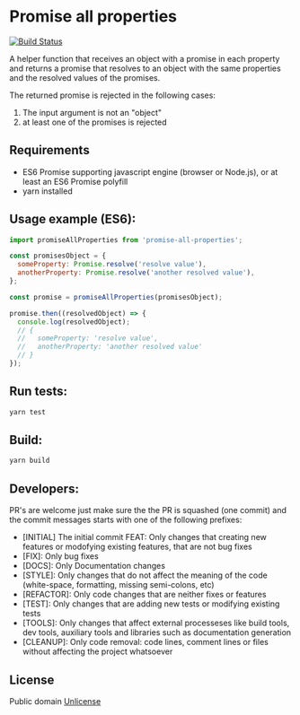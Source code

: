 # Promise all properties
[![Build Status](https://travis-ci.org/marcelowa/promise-all-properties.svg?branch=master)](https://travis-ci.org/marcelowa/promise-all-properties)

A helper function that receives an object with a promise in each property and returns a promise that resolves to an object with the same properties and the resolved values of the promises.  

The returned promise is rejected in the following cases:  
1. The input argument is not an "object"  
2. at least one of the promises is rejected  

## Requirements
* ES6 Promise supporting javascript engine (browser or Node.js), or at least an ES6 Promise polyfill
* yarn installed

## Usage example (ES6):
```javascript
import promiseAllProperties from 'promise-all-properties';

const promisesObject = {
  someProperty: Promise.resolve('resolve value'),
  anotherProperty: Promise.resolve('another resolved value'),
};

const promise = promiseAllProperties(promisesObject);

promise.then((resolvedObject) => {
  console.log(resolvedObject);
  // {
  //   someProperty: 'resolve value',
  //   anotherProperty: 'another resolved value'
  // }
});

```

## Run tests:
```bash
yarn test
```

## Build:
```bash
yarn build
```

## Developers:
PR's are welcome just make sure the the PR is squashed (one commit) and the commit messages starts with one of the following prefixes:  

- [INITIAL] The initial commit FEAT: Only changes that creating new features or modofying existing features, that are not bug fixes
- [FIX]: Only bug fixes
- [DOCS]: Only Documentation changes
- [STYLE]: Only changes that do not affect the meaning of the code (white-space, formatting, missing semi-colons, etc)
- [REFACTOR]: Only code changes that are neither fixes or features
- [TEST]: Only changes that are adding new tests or modifying existing tests
- [TOOLS]: Only changes that affect external processeses like build tools, dev tools, auxiliary tools and libraries such as documentation generation
- [CLEANUP]: Only code removal: code lines, comment lines or files without affecting the project whatsoever

## License
Public domain [Unlicense][unlicense]


[unlicense]: http://unlicense.org/
